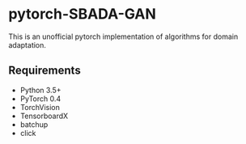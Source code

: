 # pytorch-SBADA-GAN

This is an unofficial pytorch implementation of algorithms for domain adaptation.

## Requirements
- Python 3.5+
- PyTorch 0.4
- TorchVision
- TensorboardX
- batchup
- click

